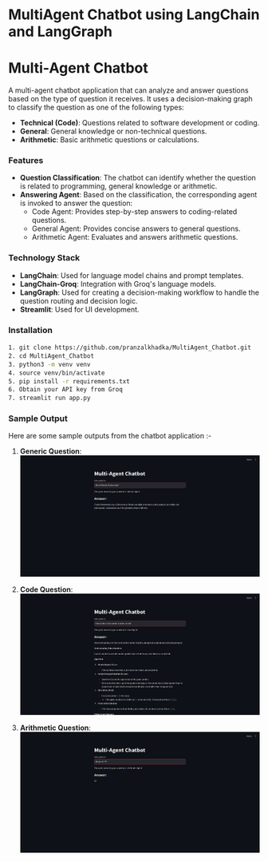 # MultiAgent Chatbot using LangChain and LangGraph

# Multi-Agent Chatbot

A multi-agent chatbot application that can analyze and answer questions based on the type of question it receives. It uses a decision-making graph to classify the question as one of the following types:

- **Technical (Code)**: Questions related to software development or coding.
- **General**: General knowledge or non-technical questions.
- **Arithmetic**: Basic arithmetic questions or calculations.

### Features

- **Question Classification**: The chatbot can identify whether the question is related to programming, general knowledge or arithmetic.
- **Answering Agent**: Based on the classification, the corresponding agent is invoked to answer the question:
  - Code Agent: Provides step-by-step answers to coding-related questions.
  - General Agent: Provides concise answers to general questions.
  - Arithmetic Agent: Evaluates and answers arithmetic questions.

### Technology Stack

- **LangChain**: Used for language model chains and prompt templates.
- **LangChain-Groq**: Integration with Groq's language models.
- **LangGraph**: Used for creating a decision-making workflow to handle the question routing and decision logic.
- **Streamlit**: Used for UI development.



### Installation

   ```bash
   1. git clone https://github.com/pranzalkhadka/MultiAgent_Chatbot.git
   2. cd MultiAgent_Chatbot
   3. python3 -m venv venv
   4. source venv/bin/activate
   5. pip install -r requirements.txt
   6. Obtain your API key from Groq
   7. streamlit run app.py
```

### Sample Output

Here are some sample outputs from the chatbot application :-

1. **Generic Question**:
   ![Sample Output 1](assets/General1.png)

2. **Code Question**:
   ![Sample Output 2](assets/Code1.png)

3. **Arithmetic Question**:
   ![Sample Output 2](assets/Arithmetic1.png)